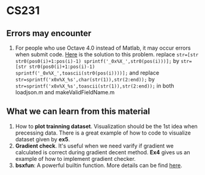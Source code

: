 # CS231

## Errors may encounter
1. For people who use Octave 4.0 instead of Matlab, it may occur errors when submit code. [Here](https://learner.coursera.help/hc/en-us/community/posts/204693179-linear-regression-submit-error) is the solution to this problem.
replace
`str=[str str0(pos0(i)+1:pos(i)-1) sprintf('_0x%X_',str0(pos(i)))];`
by
`str=[str str0(pos0(i)+1:pos(i)-1) sprintf('_0x%X_',toascii(str0(pos(i))))];`
and replace
`str=sprintf('x0x%X_%s',char(str(1)),str(2:end));`
by
`str=sprintf('x0x%X_%s',toascii(str(1)),str(2:end));`
in both loadjson.m and makeValidFieldName.m

## What we can learn from this material
1. How to **plot trainning dataset**. Visualization should be the 1st idea when precessing data. There is a great example of how to code to visualize dataset given by **ex5**.
2. **Gradient check**. It's useful when we need varify if gradient we calculated is correct during gradient decent method. **Ex4** gives us an example of how to implement gradient checker.
3. **bsxfun**: A powerful builtin function. More details can be find [here](http://cn.mathworks.com/help/matlab/ref/bsxfun.html?requestedDomain=www.mathworks.com).
